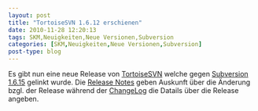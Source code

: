 ```yaml
---
layout: post
title: "TortoiseSVN 1.6.12 erschienen"
date: 2010-11-28 12:20:13
tags: SKM,Neuigkeiten,Neue Versionen,Subversion
categories: [SKM,Neuigkeiten,Neue Versionen,Subversion]
post-type: blog
---
```

Es gibt nun eine neue Release von <a href="http://tortoisesvn.net/">TortoiseSVN</a> welche gegen <a href="http://subversion.apache.org">Subversion 1.6.15</a> gelinkt wurde. Die <a href="http://tortoisesvn.tigris.org/tsvn_1.6_releasenotes.html">Release Notes</a> geben Auskunft über die Änderung bzgl. der Release während der <a href="http://tortoisesvn.tigris.org/ChangeLog.txt">ChangeLog</a> die Datails über die Release angeben.
